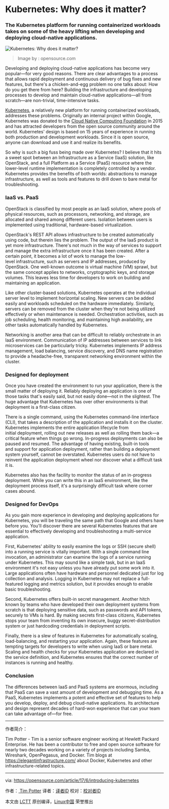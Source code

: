Kubernetes: Why does it matter?
============================================================

### The Kubernetes platform for running containerized workloads takes on some of the heavy lifting when developing and deploying cloud-native applications.


![Kubernetes: Why does it matter?](https://opensource.com/sites/default/files/styles/image-full-size/public/images/law/freesoftwareway_law3.png?itok=JMOFOYFp "Kubernetes: Why does it matter?")
>Image by : opensource.com

Developing and deploying cloud-native applications has become very popular—for very good reasons. There are clear advantages to a process that allows rapid deployment and continuous delivery of bug fixes and new features, but there's a chicken-and-egg problem no one talks about: How do you get there from here? Building the infrastructure and developing processes to develop and maintain cloud-native applications—all from scratch—are non-trivial, time-intensive tasks.

[Kubernetes][3], a relatively new platform for running containerized workloads, addresses these problems. Originally an internal project within Google, Kubernetes was donated to the [Cloud Native Computing Foundation][4] in 2015 and has attracted developers from the open source community around the world. Kubernetes' design is based on 15 years of experience in running both production and development workloads. Since it is open source, anyone can download and use it and realize its benefits.

So why is such a big fuss being made over Kubernetes? I believe that it hits a sweet spot between an Infrastructure as a Service (IaaS) solution, like OpenStack, and a full Platform as a Service (PaaS) resource where the lower-level runtime implementation is completely controlled by a vendor. Kubernetes provides the benefits of both worlds: abstractions to manage infrastructure, as well as tools and features to drill down to bare metal for troubleshooting.

### IaaS vs. PaaS

OpenStack is classified by most people as an IaaS solution, where pools of physical resources, such as processors, networking, and storage, are allocated and shared among different users. Isolation between users is implemented using traditional, hardware-based virtualization.

OpenStack's REST API allows infrastructure to be created automatically using code, but therein lies the problem. The output of the IaaS product is yet more infrastructure. There's not much in the way of services to support and manage the extra infrastructure once it has been created. After a certain point, it becomes a lot of work to manage the low-level infrastructure, such as servers and IP addresses, produced by OpenStack. One well-known outcome is virtual machine (VM) sprawl, but the same concept applies to networks, cryptographic keys, and storage volumes. This leaves less time for developers to work on building and maintaining an application.

Like other cluster-based solutions, Kubernetes operates at the individual server level to implement horizontal scaling. New servers can be added easily and workloads scheduled on the hardware immediately. Similarly, servers can be removed from the cluster when they're not being utilized effectively or when maintenance is needed. Orchestration activities, such as job scheduling, health monitoring, and maintaining high availability, are other tasks automatically handled by Kubernetes.

Networking is another area that can be difficult to reliably orchestrate in an IaaS environment. Communication of IP addresses between services to link microservices can be particularly tricky. Kubernetes implements IP address management, load balancing, service discovery, and DNS name registration to provide a headache-free, transparent networking environment within the cluster.

### Designed for deployment

Once you have created the environment to run your application, there is the small matter of deploying it. Reliably deploying an application is one of those tasks that's easily said, but not easily done—not in the slightest. The huge advantage that Kubernetes has over other environments is that deployment is a first-class citizen.

There is a single command, using the Kubernetes command-line interface (CLI), that takes a description of the application and installs it on the cluster. Kubernetes implements the entire application lifecycle from initial deployment, rolling out new releases as well as rolling them back—a critical feature when things go wrong. In-progress deployments can also be paused and resumed. The advantage of having existing, built-in tools and support for application deployment, rather than building a deployment system yourself, cannot be overstated. Kubernetes users do not have to reinvent the application deployment wheel nor discover what a difficult task it is.

Kubernetes also has the facility to monitor the status of an in-progress deployment. While you can write this in an IaaS environment, like the deployment process itself, it's a surprisingly difficult task where corner cases abound.

### Designed for DevOps

As you gain more experience in developing and deploying applications for Kubernetes, you will be traveling the same path that Google and others have before you. You'll discover there are several Kubernetes features that are essential to effectively developing and troubleshooting a multi-service application.

First, Kubernetes' ability to easily examine the logs or SSH (secure shell) into a running service is vitally important. With a single command line invocation, an administrator can examine the logs of a service running under Kubernetes. This may sound like a simple task, but in an IaaS environment it's not easy unless you have already put some work into it. Large applications often have hardware and personnel dedicated just for log collection and analysis. Logging in Kubernetes may not replace a full-featured logging and metrics solution, but it provides enough to enable basic troubleshooting.

Second, Kubernetes offers built-in secret management. Another hitch known by teams who have developed their own deployment systems from scratch is that deploying sensitive data, such as passwords and API tokens, securely to VMs is hard. By making secrets first-class citizens, Kubernetes stops your team from inventing its own insecure, buggy secret-distribution system or just hardcoding credentials in deployment scripts.

Finally, there is a slew of features in Kubernetes for automatically scaling, load-balancing, and restarting your application. Again, these features are tempting targets for developers to write when using IaaS or bare metal. Scaling and health checks for your Kubernetes application are declared in the service definition, and Kubernetes ensures that the correct number of instances is running and healthy.

### Conclusion

The differences between IaaS and PaaS systems are enormous, including that PaaS can save a vast amount of development and debugging time. As a PaaS, Kubernetes implements a potent and effective set of features to help you develop, deploy, and debug cloud-native applications. Its architecture and design represent decades of hard-won experience that can your team can take advantage of—for free.

--------------------------------------------------------------------------------

作者简介：

Tim Potter - Tim is a senior software engineer working at Hewlett Packard Enterprise. He has been a contributor to free and open source software for nearly two decades working on a variety of projects including Samba, Wireshark, OpenPegasus, and Docker. Tim blogs at https://elegantinfrastructure.com/ about Docker, Kubernetes and other infrastructure-related topics.

-----


via: https://opensource.com/article/17/6/introducing-kubernetes

作者：[ Tim Potter][a]
译者：[译者ID](https://github.com/译者ID)
校对：[校对者ID](https://github.com/校对者ID)

本文由 [LCTT](https://github.com/LCTT/TranslateProject) 原创编译，[Linux中国](https://linux.cn/) 荣誉推出

[a]:https://opensource.com/users/tpot
[1]:https://opensource.com/article/17/6/introducing-kubernetes?rate=RPoUoHXYQXbTb7DHQCDsHgR1ZcfLSoquZ8xVZzfMtxM
[2]:https://opensource.com/user/63281/feed
[3]:https://kubernetes.io/
[4]:https://www.cncf.io/
[5]:https://opensource.com/users/tpot
